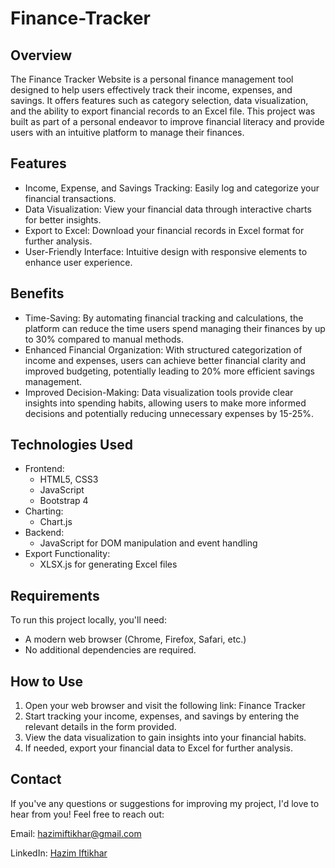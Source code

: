 # Finance-Tracker
## Overview
The Finance Tracker Website is a personal finance management tool designed to help users effectively track their income, expenses, and savings. It offers features such as category selection, data visualization, and the ability to export financial records to an Excel file. This project was built as part of a personal endeavor to improve financial literacy and provide users with an intuitive platform to manage their finances.

## Features
* Income, Expense, and Savings Tracking: Easily log and categorize your financial transactions.
* Data Visualization: View your financial data through interactive charts for better insights.
* Export to Excel: Download your financial records in Excel format for further analysis.
* User-Friendly Interface: Intuitive design with responsive elements to enhance user experience.

## Benefits
* Time-Saving: By automating financial tracking and calculations, the platform can reduce the time users spend managing their finances by up to 30% compared to manual methods.
* Enhanced Financial Organization: With structured categorization of income and expenses, users can achieve better financial clarity and improved budgeting, potentially leading to 20% more efficient savings management.
* Improved Decision-Making: Data visualization tools provide clear insights into spending habits, allowing users to make more informed decisions and potentially reducing unnecessary expenses by 15-25%.

## Technologies Used
* Frontend:
  * HTML5, CSS3
  * JavaScript
  * Bootstrap 4
* Charting:
  * Chart.js
* Backend:
  * JavaScript for DOM manipulation and event handling
* Export Functionality:
  * XLSX.js for generating Excel files
  
## Requirements
To run this project locally, you'll need:
* A modern web browser (Chrome, Firefox, Safari, etc.)
* No additional dependencies are required.

## How to Use
1. Open your web browser and visit the following link: Finance Tracker
2. Start tracking your income, expenses, and savings by entering the relevant details in the form provided.
3. View the data visualization to gain insights into your financial habits.
4. If needed, export your financial data to Excel for further analysis.

## Contact
If you've any questions or suggestions for improving my project, I'd love to hear from you! Feel free to reach out:

Email: hazimiftikhar@gmail.com

LinkedIn: [Hazim Iftikhar](https://www.linkedin.com/in/hazim-iftikhar/) 
